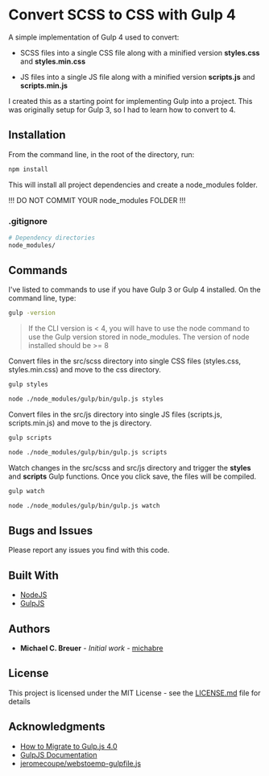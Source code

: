 # Convert SCSS to CSS with Gulp 4

A simple implementation of Gulp 4 used to convert:

- SCSS files into a single CSS file along with a minified version
  **styles.css** and **styles.min.css**

- JS files into a single JS file along with a minified version
  **scripts.js** and **scripts.min.js**

I created this as a starting point for implementing Gulp into a project. This was originally setup for Gulp 3, so I had to learn how to convert to 4.

## Installation

From the command line, in the root of the directory, run:

```bash
npm install
```

This will install all project dependencies and create a node_modules folder.

!!! DO NOT COMMIT YOUR node_modules FOLDER !!!

### .gitignore

```bash
# Dependency directories
node_modules/
```

## Commands

I've listed to commands to use if you have Gulp 3 or Gulp 4 installed. On the command line, type:

```bash
gulp -version
```

> If the CLI version is < 4, you will have to use the node command to use the Gulp version stored in node_modules. The version of node installed should be >= 8

Convert files in the src/scss directory into single CSS files (styles.css, styles.min.css) and move to the css directory.

```bash
gulp styles
```

```bash
node ./node_modules/gulp/bin/gulp.js styles
```

Convert files in the src/js directory into single JS files (scripts.js, scripts.min.js) and move to the js directory.

```bash
gulp scripts
```

```bash
node ./node_modules/gulp/bin/gulp.js scripts
```

Watch changes in the src/scss and src/js directory and trigger the **styles** and **scripts** Gulp functions. Once you click save, the files will be compiled.

```bash
gulp watch
```

```bash
node ./node_modules/gulp/bin/gulp.js watch
```

## Bugs and Issues

Please report any issues you find with this code.

## Built With

- [NodeJS](https://nodejs.org/)
- [GulpJS](https://gulpjs.com/)

## Authors

- **Michael C. Breuer** - _Initial work_ - [michabre](https://github.com/michabre)

## License

This project is licensed under the MIT License - see the [LICENSE.md](LICENSE.md) file for details

## Acknowledgments

- [How to Migrate to Gulp.js 4.0](https://www.sitepoint.com/how-to-migrate-to-gulp-4/)
- [GulpJS Documentation](https://gulpjs.com/docs/en/getting-started/quick-start)
- [jeromecoupe/webstoemp-gulpfile.js](https://gist.github.com/jeromecoupe/0b807b0c1050647eb340360902c3203a)
